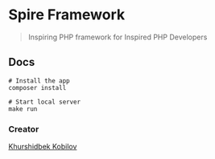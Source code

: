 # Spire Framework
> Inspiring PHP framework for Inspired PHP Developers

## Docs
```shell
# Install the app
composer install

# Start local server
make run
```

### Creator
[Khurshidbek Kobilov](https://www.linkedin.com/in/khurshid-kobilov/)